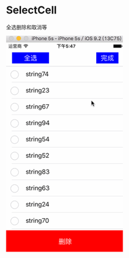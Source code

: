 # SelectCell
全选删除和取消等

<img src="https://github.com/735850697/SelectCell/blob/master/录制.gif" width="320"></br>
